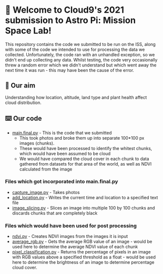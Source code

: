# 👋 Welcome to Cloud9's 2021 submission to Astro Pi: Mission Space Lab!
This repository contains the code we submitted to be run on the ISS, along with some of the code we intended to use for processing the data we collected. Unfortunately, the code ran with an unhandled exception, so we didn't end up collecting any data. Whilst testing, the code very occasionally threw a random error which we didn't understand but which went away the next time it was run - this may have been the cause of the error.

## 💭 Our aim
Understanding how location, altitude, land type and plant health affect cloud distribution.

## ⌨️ Our code
* [main.final.py](main.final.py) - This is the code that we submitted
  * This took photos and broke them up into separate 100\*100 px images (chunks).
  * These would have been processed to identify the whitest chunks, which would have been assumed to be cloud
  * We would have compared the cloud cover in each chunk to data gathered from datasets for that area of the world, as well as NDVI calculated from the image
### Files which got incorporated into main.final.py
* [capture_image.py](capture_image.py) - Takes photos
* [add_location.py](add_location.py) - Writes the current time and location to a specified text file
* [image_slicing.py](image_slicing.py) - Slices an image into multiple 100 by 100 chunks and discards chunks that are completely black

### Files which would have been used for post processing
* [ndvi.py](ndvi.py) - Creates NDVI images from the images it is input
* [average_rgb.py](average_rgb.py) - Gets the average RGB value of an image - would be used here to determine the average NDVI value of each chunk
* [pixel_classification.py](pixel_classification.py) - Returns the percentage of pixels in an image with RGB values above a specified threshold as a float -  would be used here to determine the brightness of an image to determine percentage cloud cover.

